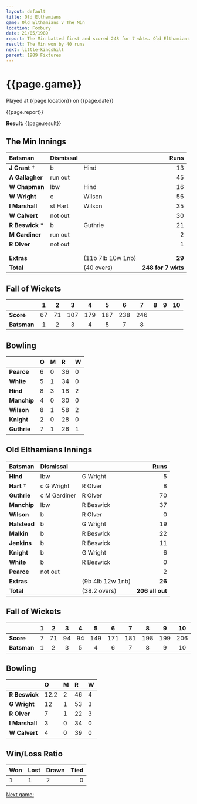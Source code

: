 ```yaml
---
layout: default
title: Old Elthamians
game: Old Elthamians v The Min
location: Foxbury
date: 21/05/1989
report: The Min batted first and scored 248 for 7 wkts. Old Elthamians were bowled out for 206
result: The Min won by 40 runs
next: little-kingshill
parent: 1989 Fixtures
---
```


# {{page.game}}

Played at {{page.location}} on {{page.date}}

{{page.report}}

**Result:** {{page.result}}

## The Min Innings

| Batsman | Dismissal |  | Runs |
|:---|:---|---|---:|
| **J Grant &#8224;** | b | Hind | 13 | 
| **A Gallagher** | run out |  | 45 | 
| **W Chapman** | lbw | Hind | 16 | 
| **W Wright** | c | Wilson | 56 | 
| **I Marshall** | st Hart  | Wilson | 35 | 
| **W Calvert** | not out |  | 30 | 
| **R Beswick &#42;** | b | Guthrie | 21 | 
| **M Gardiner** | run out |  | 2 | 
| **R Olver** | not out |  | 1 | 
|  |  |  |  |
|  |  |  |  | 
| **Extras** | | (11b 7lb 10w 1nb) | **29** | 
| **Total** | | (40 overs) | ****248 for 7 wkts**** | 

## Fall of Wickets

| | 1 | 2 | 3 | 4 | 5 | 6 | 7 | 8 | 9 | 10 |
|---|:---:|:---:|:---:|:---:|:---:|:---:|:---:|:---:|:---:|:---:|
| **Score** | 67 | 71 | 107 | 179 | 187 | 238 | 246 |  |  |  | 
| **Batsman** | 1 | 2 | 3 | 4 | 5 | 7 | 8 |  |  |  | 

## Bowling

| | O | M | R | W |
|---|:---|:---|:---|:---|
| **Pearce** | 6 | 0 | 36 | 0 | 
| **White** | 5 | 1 | 34 | 0 | 
| **Hind** | 8 | 3 | 18 | 2 | 
| **Manchip** | 4 | 0 | 30 | 0 | 
| **Wilson** | 8 | 1 | 58 | 2 | 
| **Knight** | 2 | 0 | 28 | 0 | 
| **Guthrie** | 7 | 1 | 26 | 1 | 

## Old Elthamians Innings

| Batsman | Dismissal |  | Runs |
|:---|:---|---|---:|
| **Hind** | lbw | G Wright | 5 | 
| **Hart &#8224;** | c G Wright | R Olver | 8 | 
| **Guthrie** | c M Gardiner | R Olver | 70 | 
| **Manchip** | lbw | R Beswick | 37 | 
| **Wilson** | b | R Olver | 0 | 
| **Halstead** | b | G Wright | 19 |
| **Malkin** | b | R Beswick | 22 | 
| **Jenkins** | b | R Beswick | 11 |
| **Knight** | b | G Wright | 6 | 
| **White** | b | R Beswick | 0 | 
| **Pearce** | not out |  | 2 |
| **Extras** | | (9b 4lb 12w 1nb) | **26** | 
| **Total** | | (38.2 overs) | ****206 all out**** | 

## Fall of Wickets

| | 1 | 2 | 3 | 4 | 5 | 6 | 7 | 8 | 9 | 10 |
|---|:---:|:---:|:---:|:---:|:---:|:---:|:---:|:---:|:---:|:---:|
| **Score** | 7 | 71 | 94 | 94 | 149 | 171 | 181 | 198 | 199 | 206 |
| **Batsman** | 1 | 2 | 3 | 5 | 4 | 6 | 7 | 8 | 9 | 10 |

## Bowling

| | O | M | R | W |
|---|:---|:---|:---|:---|
| **R Beswick** | 12.2 | 2 | 46 | 4 | 
| **G Wright** | 12 | 1 | 53 | 3 | 
| **R Olver** | 7 | 1 | 22 | 3 | 
| **I Marshall** | 3 | 0 | 34 | 0 | 
| **W Calvert** | 4 | 0 | 39 | 0 |

## Win/Loss Ratio

| Won | Lost | Drawn | Tied |
|:---|:---|:---|---:|
| 1 | 1 | 2 | 0 |

[Next game:]({{page.next}})